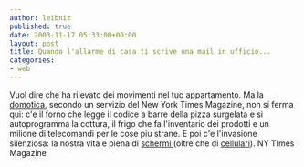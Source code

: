 ```yaml
---
author: leibniz
published: true
date: 2003-11-17 05:33:00+00:00
layout: post
title: Quando l'allarme di casa ti scrive una mail in ufficio...
categories:
- web
---
```

Vuol dire che ha rilevato dei movimenti nel tuo appartamento. Ma la  [ domotica](http://www.nytimes.com/2003/11/16/magazine/16WAVE.html), secondo un servizio del New York Times Magazine, non si ferma qui: c'e il forno che legge il codice a barre della pizza surgelata e si autoprogramma la cottura, il frigo che fa l'inventario dei prodotti e un milione di telecomandi per le cose piu strane. E poi c'e l'invasione silenziosa: la nostra vita e piena di  [ schermi ](http://www.nytimes.com/2003/11/16/magazine/16SCREENS.html)(oltre che di  [ cellulari](http://www.nytimes.com/2003/11/16/magazine/16CELL.html)).
NY TImes Magazine
